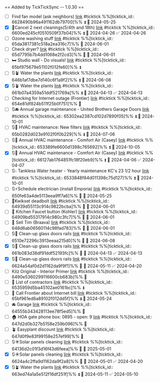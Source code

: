 == Added by TickTickSync -- 1.0.30 == 
- [ ] Find fan model (ask neighbors)  [link](https://ticktick.com/webapp/#p/64555b03aaae513ee78f5ab0/tasks/6628490b96a491162db79700) #ticktick  %%[ticktick_id:: 6628490b96a491162db79700]%% ⏫ 📅 2024-05-25
- [x] 🧹Cancel 2 next cleanings(5/4th and 18th)  [link](https://ticktick.com/webapp/#p/64555b03aaae513ee78f5ab0/tasks/6600ed245cf0510509f37b04) #ticktick  %%[ticktick_id:: 6600ed245cf0510509f37b04]%% ⏫ 📅 2024-04-26 ✅ 2024-04-26
- [ ] Ozone washing stuff  [link](https://ticktick.com/webapp/#p/64555b03aaae513ee78f5ab0/tasks/65da3817381c518a2ea316c7) #ticktick  %%[ticktick_id:: 65da3817381c518a2ea316c7]%% 📅 2024-06-01
- [ ] Check dryer?  [link](https://ticktick.com/webapp/#p/64555b03aaae513ee78f5ab0/tasks/65d7795b7b4dd1068e2f2cd3) #ticktick  %%[ticktick_id:: 65d7795b7b4dd1068e2f2cd3]%% 🔼 📅 2024-06-01
- [ ] 🛏️ Studio wall - Do visuals!  [link](https://ticktick.com/webapp/#p/64555b03aaae513ee78f5ab0/tasks/65bf975679e51102f012fe60) #ticktick  %%[ticktick_id:: 65bf975679e51102f012fe60]%% ⏫
- [ ] 🔃🪴 Water the plants  [link](https://ticktick.com/webapp/#p/64555b03aaae513ee78f5ab0/tasks/646b1af7dbe7d140c6f1a9f2) #ticktick  %%[ticktick_id:: 646b1af7dbe7d140c6f1a9f2]%% ⏫ 📅 2024-06-08
- [x] 🔃🪴 Water the plants  [link](https://ticktick.com/webapp/#p/64555b03aaae513ee78f5ab0/tasks/661b07a4359a51ddf521769a) #ticktick  %%[ticktick_id:: 661b07a4359a51ddf521769a]%% ⏫ 📅 2024-04-13 ✅ 2024-04-13
- [ ] Checking for Internet outage (Frontier)  [link](https://ticktick.com/webapp/#p/64555b03aaae513ee78f5ab0/tasks/654e81df824b511f25b0f751) #ticktick  %%[ticktick_id:: 654e81df824b511f25b0f751]%% 🔽
- [ ] 🔃🚘 Annual garage maintenance - United Brothers Garage Doors  [link](https://ticktick.com/webapp/#p/64555b03aaae513ee78f5ab0/tasks/65302ea2387cd102d7890f05) #ticktick  %%[ticktick_id:: 65302ea2387cd102d7890f05]%% ⏫ 📅 2024-10-01
- [ ] 🔃💨 HVAC maintenance: New filters  [link](https://ticktick.com/webapp/#p/64555b03aaae513ee78f5ab0/tasks/65b0282d023e9102f0f0b229) #ticktick  %%[ticktick_id:: 65b0282d023e9102f0f0b229]%% ⏫ 📅 2024-07-06
- [ ] 🔃💨 Annual HVAC maintenance - Comfort Air (Casey)  [link](https://ticktick.com/webapp/#p/64555b03aaae513ee78f5ab0/tasks/653389fe6600d1398c765692) #ticktick  %%[ticktick_id:: 653389fe6600d1398c765692]%% ⏫ 📅 2024-10-05
- [x] 🔃💨 Annual HVAC maintenance - Comfort Air (Casey)  [link](https://ticktick.com/webapp/#p/64555b03aaae513ee78f5ab0/tasks/66127ab1764851fc18f20eb9) #ticktick  %%[ticktick_id:: 66127ab1764851fc18f20eb9]%% ⏫ 📅 2024-04-06 ✅ 2024-04-07
- [ ] 🔃💧 Tankless Water heater - Yearly maintenance KC's 23 1/2 hour  [link](https://ticktick.com/webapp/#p/64555b03aaae513ee78f5ab0/tasks/6533848f84d011398c75d127) #ticktick  %%[ticktick_id:: 6533848f84d011398c75d127]%% ⏫ 📅 2024-10-01
- [ ] 🔃⚡️Schedule electrician (install Emporia)  [link](https://ticktick.com/webapp/#p/64555b03aaae513ee78f5ab0/tasks/650fe63a4de5113eea9ff7a6) #ticktick  %%[ticktick_id:: 650fe63a4de5113eea9ff7a6]%% 🔼 📅 2024-05-25
- [ ] 🚪Kwikset deadbolt  [link](https://ticktick.com/webapp/#p/64555b03aaae513ee78f5ab0/tasks/64939d55113c914c9822bcba) #ticktick  %%[ticktick_id:: 64939d55113c914c9822bcba]%% 🔼 📅 2024-06-01
- [ ] 🚰 Kitchen Faucet button (Kohler)  [link](https://ticktick.com/webapp/#p/64555b03aaae513ee78f5ab0/tasks/64909bd55317914c980c3fc7) #ticktick  %%[ticktick_id:: 64909bd55317914c980c3fc7]%% 🔼 📅 2024-06-01
- [ ] 🤖 Sell Tim (Braava)  [link](https://ticktick.com/webapp/#p/64555b03aaae513ee78f5ab0/tasks/648d6ab06560114c98fad783) #ticktick  %%[ticktick_id:: 648d6ab06560114c98fad783]%% 🔼 📅 2024-06-01
- [ ] 🔃🧹 Clean-up glass doors rails  [link](https://ticktick.com/webapp/#p/64555b03aaae513ee78f5ab0/tasks/6510e72296c3913eeaa215d0) #ticktick  %%[ticktick_id:: 6510e72296c3913eeaa215d0]%% 🔼 📅 2024-06-08
- [x] 🔃🧹 Clean-up glass doors rails  [link](https://ticktick.com/webapp/#p/64555b03aaae513ee78f5ab0/tasks/661b083d38df91ddf52193fc) #ticktick  %%[ticktick_id:: 661b083d38df91ddf52193fc]%% 🔼 📅 2024-04-13 ✅ 2024-04-13
- [x] 🔃🧹 Clean-up glass doors rails  [link](https://ticktick.com/webapp/#p/64555b03aaae513ee78f5ab0/tasks/6624a54af0d2d1162da9f9f1) #ticktick  %%[ticktick_id:: 6624a54af0d2d1162da9f9f1]%% 🔼 📅 2024-05-11 ✅ 2024-04-20
- [ ] Kilz Original - Interior Primer  [link](https://ticktick.com/webapp/#p/64555b03aaae513ee78f5ab0/tasks/6490e5360299116600cb683b) #ticktick  %%[ticktick_id:: 6490e5360299116600cb683b]%% 🔽
- [ ] 🏡 List of contractors  [link](https://ticktick.com/webapp/#p/64555b03aaae513ee78f5ab0/tasks/6535959d5ba45102ae0161bc) #ticktick  %%[ticktick_id:: 6535959d5ba45102ae0161bc]%% ⏫
- [ ] 🛜 Call Frontier about Internet bill  [link](https://ticktick.com/webapp/#p/64555b03aaae513ee78f5ab0/tasks/65bf961ed6a89102f012dd5f) #ticktick  %%[ticktick_id:: 65bf961ed6a89102f012dd5f]%% ⏫ 📅 2024-05-24
- [ ] 🚘 Garage  [link](https://ticktick.com/webapp/#p/64555b03aaae513ee78f5ab0/tasks/64555b343428113ee78f5ed5) #ticktick  %%[ticktick_id:: 64555b343428113ee78f5ed5]%% 🔽
- [ ] 🏠 HOA gate phone box: 0895 - open: 9  [link](https://ticktick.com/webapp/#p/64555b03aaae513ee78f5ab0/tasks/647d2d0b327b5158e259b096) #ticktick  %%[ticktick_id:: 647d2d0b327b5158e259b096]%% 🔽
- [ ] 🪴 Easyplant discount  [link](https://ticktick.com/webapp/#p/64555b03aaae513ee78f5ab0/tasks/647d0f9e83f99158e257ef99) #ticktick  %%[ticktick_id:: 647d0f9e83f99158e257ef99]%% 🔽
- [ ] 🔃☀️Solar panels cleaning  [link](https://ticktick.com/webapp/#p/64555b03aaae513ee78f5ab0/tasks/64136d2c01f3d16f43d6feea) #ticktick  %%[ticktick_id:: 64136d2c01f3d16f43d6feea]%% 🔽 📅 2025-05-01
- [x] 🔃☀️Solar panels cleaning  [link](https://ticktick.com/webapp/#p/64555b03aaae513ee78f5ab0/tasks/6624a4c2ffa9d1162da9f2a8) #ticktick  %%[ticktick_id:: 6624a4c2ffa9d1162da9f2a8]%% 🔽 📅 2024-05-01 ✅ 2024-04-20
- [x] 🔃🪴 Water the plants  [link](https://ticktick.com/webapp/#p/64555b03aaae513ee78f5ab0/tasks/663ed74a1a5e512f16df251f) #ticktick  %%[ticktick_id:: 663ed74a1a5e512f16df251f]%% ⏫ 📅 2024-05-11 ✅ 2024-05-10